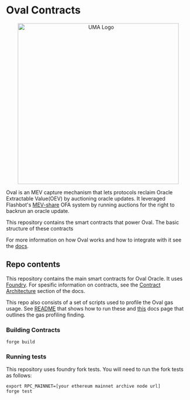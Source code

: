 # Oval Contracts
<p align="center">
  <img alt="UMA Logo" src="https://i.imgur.com/fSkkK5M.png" width="440">
</p>

Oval is an MEV capture mechanism that lets protocols reclaim Oracle Extractable Value(OEV) by auctioning oracle updates. It leveraged Flashbot's [MEV-share](https://docs.flashbots.net/flashbots-protect/mev-share) OFA system by running auctions for the right to backrun an oracle update.

This repository contains the smart contracts that power Oval. The basic structure of these contracts

For more information on how Oval works and how to integrate with it see the [docs](https://docs.oval.xyz/).

## Repo contents

This repository contains the main smart contracts for Oval Oracle. It uses [Foundry](https://github.com/foundry-rs/foundry). For spesific information on contracts, see the [Contract Architecture](https://app.gitbook.com/o/MZ06Z7ucpJtTO46hUUQr/s/tXEHwUXJ0YQakWqJOaw2/contract-architecture) section of the docs.

This repo also consists of a set of scripts used to profile the Oval gas usage. See [README](./scripts/README.md) that shows how to run these and [this](https://docs.oval.xyz/contract-architecture/gas-profiling) docs page that outlines the gas profiling finding.

### Building Contracts

```
forge build
```

### Running tests

This repository uses foundry fork tests. You will need to run the fork tests as follows:

```
export RPC_MAINNET=[your ethereum mainnet archive node url]
forge test
```
